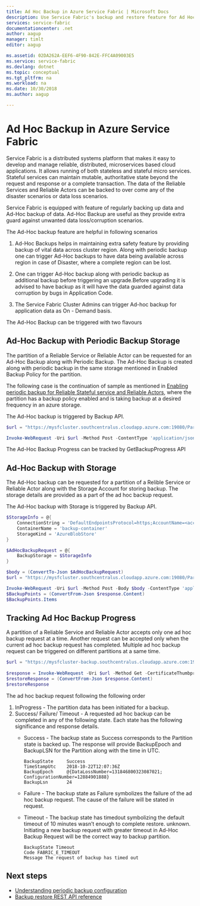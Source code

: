 ```yaml
---
title: Ad Hoc Backup in Azure Service Fabric | Microsoft Docs
description: Use Service Fabric's backup and restore feature for Ad Hoc backup of your application data.
services: service-fabric
documentationcenter: .net
author: aagup
manager: timlt
editor: aagup

ms.assetid: 02DA262A-EEF6-4F90-842E-FFC4A09003E5
ms.service: service-fabric
ms.devlang: dotnet
ms.topic: conceptual
ms.tgt_pltfrm: na
ms.workload: na
ms.date: 10/30/2018
ms.author: aagup

---
```

# Ad Hoc Backup in Azure Service Fabric

Service Fabric is a distributed systems platform that makes it easy to develop and manage reliable, distributed, microservices based cloud applications. It allows running of both stateless and stateful micro services. Stateful services can maintain mutable, authoritative state beyond the request and response or a complete transaction. The data of the Reliable Services and Reliable Actors can be backed to over come any of the disaster scenarios or data loss scenarios.

Service Fabric is equipped with feature of regularly backing up data and Ad-Hoc backup of data. Ad-Hoc Backup are useful as they provide extra guard against unwanted data loss/corruption scenarios.

The Ad-Hoc backup feature are helpful in following scenarios

1. Ad-Hoc Backups helps in maintaining extra safety feature by providing backup of vital data across cluster region. Along with periodic backup one can trigger Ad-Hoc backups to have data being available across region in case of Disaster, where a complete region can be lost.

2. One can trigger Ad-Hoc backup along with periodic backup as additional backup before triggering an upgrade.Before upgrading it is advised to have backup as it will have the data guarded against data corruption by bugs in Application Code.

3. The Service Fabric Cluster Admins can trigger Ad-hoc backup for application data as On - Demand basis.

The Ad-Hoc Backup can be triggered with two flavours

## Ad-Hoc Backup with Periodic Backup Storage

The partition of a Reliable Service or Reliable Actor can be requested for an Ad-Hoc Backup along with Periodic Backup. The Ad-Hoc Backup is created along with periodic backup in the same storage mentioned in Enabled Backup Policy for the partition. 

The following case is the continuation of sample as mentioned in [Enabling periodic backup for Reliable Stateful service and Reliable Actors](service-fabric-backuprestoreservice-quickstart-azurecluster.md#enabling-periodic-backup-for-reliable-stateful-service-and-reliable-actors), where the partition has a backup policy enabled and is taking backup at a desired frequency in an azure storage. 

The Ad-Hoc backup is triggered by  Backup API.

```powershell
$url = "https://mysfcluster.southcentralus.cloudapp.azure.com:19080/Partitions/974bd92a-b395-4631-8a7f-53bd4ae9cf22/$/Backup?api-version=6.4"

Invoke-WebRequest -Uri $url -Method Post -ContentType 'application/json' -CertificateThumbprint '1b7ebe2174649c45474a4819dafae956712c31d3'
```

The Ad-Hoc Backup Progress can be tracked by GetBackupProgress API

## Ad-Hoc Backup with Storage

The Ad-Hoc backup can be requested for a partition of a Relible Service or Reliable Actor along with the Storage Account for storing backup. The storage details are provided as a part of the ad hoc backup request.

The Ad-Hoc backup with Storage is triggered by  Backup API.


```powershell
$StorageInfo = @{
    ConnectionString = 'DefaultEndpointsProtocol=https;AccountName=<account-name>;AccountKey=<account-key>;EndpointSuffix=core.windows.net'
    ContainerName = 'backup-container'
    StorageKind = 'AzureBlobStore'
}

$AdHocBackupRequest = @{
    BackupStorage = $StorageInfo
}

$body = (ConvertTo-Json $AdHocBackupRequest)
$url = "https://mysfcluster.southcentralus.cloudapp.azure.com:19080/Partitions/974bd92a-b395-4631-8a7f-53bd4ae9cf22/$/Backup?api-version=6.4"

Invoke-WebRequest -Uri $url -Method Post -Body $body -ContentType 'application/json' -CertificateThumbprint '1b7ebe2174649c45474a4819dafae956712c31d3'
$BackupPoints = (ConvertFrom-Json $response.Content)
$BackupPoints.Items
```

## Tracking Ad Hoc Backup Progress

A partition of a Reliable Service and Reliable Actor accepts only one ad hoc backup request at a time. Another request can be accepted only when the current ad hoc backup request has completed. Multiple ad hoc backup request can be triggered on different partitions at a same time.

```powershell
$url = "https://mysfcluster-backup.southcentralus.cloudapp.azure.com:19080/Partitions/974bd92a-b395-4631-8a7f-53bd4ae9cf22/$/GetBackupProgress?api-version=6.4" 
 
$response = Invoke-WebRequest -Uri $url -Method Get -CertificateThumbprint '1b7ebe2174649c45474a4819dafae956712c31d3' 
$restoreResponse = (ConvertFrom-Json $response.Content) 
$restoreResponse
```


The ad hoc backup request following the following order

1. InProgress - The partition data has been initiated for a backup.
3. Success/ Failure/ Timeout - A requested ad hoc backup can be completed in any of the following state. Each state has the following significance and response details.
    * Success - The backup state as Success corresponds to the Partition state is backed up. The response will provide BackupEpoch and BackupLSN for the Partition along with the time in UTC.
        ```
        BackupState     Success        
        TimeStampUtc    2018-10-22T12:07:36Z 
        BackupEpoch     @{DataLossNumber=131846800323087021;  ConfigurationNumber=12884901888}           
        BackupLsn       24 

        ```
    * Failure - The backup state as Failure symbolizes the failure of the ad hoc backup request. The cause of the failure will be stated in request.
      
    * Timeout - The backup state has timedout symbolizing the default timeout of 10 minutes wasn’t enough to complete restore. unknown. Initiating a new backup request with greater timeout in Ad-Hoc Backup Request will be the correct way to backup partition.

        ```
        BackupState Timeout
        Code FABRIC_E_TIMEOUT
        Message The request of backup has timed out
        ```

## Next steps
- [Understanding periodic backup configuration](./service-fabric-backuprestoreservice-configure-periodic-backup.md)
- [Backup restore REST API reference](https://docs.microsoft.com/rest/api/servicefabric/sfclient-index-backuprestore)

[0]: ./media/service-fabric-backuprestoreservice/PartitionBackedUpHealthEvent_Azure.png